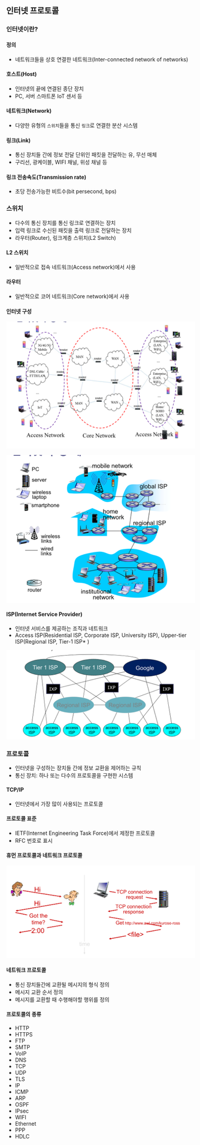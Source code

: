 ## 인터넷 프로토콜

### 인터넷이란?

#### 정의

* 네트워크들을 상호 연결한 네트워크(Inter-connected network of networks)

#### 호스트(Host)

* 인터넷의 끝에 연결된 종단 장치
* PC, 서버 스마트폰 IoT 센서 등

#### 네트워크(Network)

* 다양한 유형의 `스위치`들을 통신 `링크`로 연결한 분산 시스템

#### 링크(Link)

* 통신 장치들 간에 정보 전달 단위인 패킷을 전달하는 유, 무선 매체
* 구리선, 광케이블, WIFI 채널, 위성 채널 등

#### 링크 전송속도(Transmission rate)

* 초당 전송가능한 비트수(bit persecond, bps)


### 스위치

* 다수의 통신 장치를 통신 링크로 연결하는 장치
* 입력 링크로 수신된 패킷을 출력 링크로 전달하는 장치
* 라우터(Router), 링크계층 스위치(L2 Switch)

#### L2 스위치 

* 일반적으로 접속 네트워크(Access network)에서 사용

#### 라우터

* 일반적으로 코어 네트워크(Core network)에서 사용

#### 인터넷 구성


![](res/img.png)


![](res/img_1.png)


#### ISP(Internet Service Provider)

* 인터넷 서비스를 제공하는 조직과 네트워크
* Access ISP(Residential ISP, Corporate ISP, University ISP), Upper-tier ISP(Regional ISP, Tier-1 ISP* )


![](res/img_2.png)


### 프로토콜

* 인터넷을 구성하는 장치들 간에 정보 교환을 제어하는 규칙
* 통신 장치: 하나 또는 다수의 프로토콜을 구현한 시스템


#### TCP/IP

* 인터넷에서 가장 많이 사용되는 프로토콜

#### 프로토콜 표준

* IETF(Internet Engineering Task Force)에서 제정한 프로토콜
* RFC 번호로 표시 

#### 휴먼 프로토콜과 네트워크 프로토콜


![](res/img_3.png)


#### 네트워크 프로토콜

* 통신 장치들간에 교환될 메시지의 형식 정의
* 메시지 교환 순서 정의
* 메시지를 교환할 때 수행해야할 행위를 정의

#### 프로토콜의 종류

* HTTP
* HTTPS
* FTP
* SMTP
* VoIP
* DNS
* TCP
* UDP
* TLS
* IP
* ICMP
* ARP
* OSPF
* IPsec
* WIFI
* Ethernet
* PPP
* HDLC 